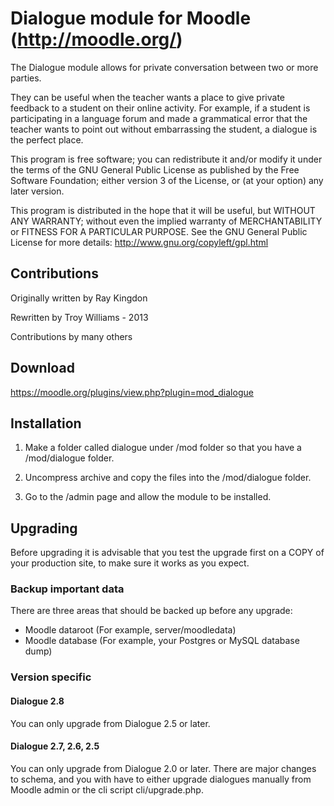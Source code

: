 Dialogue module for Moodle (http://moodle.org/)
===============================================

The Dialogue module allows for private conversation between two or more parties.

They can be useful when the teacher wants a place to give private feedback to a
student on their online activity. For example, if a student is participating in
a language forum and made a grammatical error that the teacher wants to point
out without embarrassing the student, a dialogue is the perfect place.

This program is free software; you can redistribute it and/or modify
it under the terms of the GNU General Public License as published by
the Free Software Foundation; either version 3 of the License, or
(at your option) any later version.

This program is distributed in the hope that it will be useful,
but WITHOUT ANY WARRANTY; without even the implied warranty of
MERCHANTABILITY or FITNESS FOR A PARTICULAR PURPOSE.  See the
GNU General Public License for more details: http://www.gnu.org/copyleft/gpl.html


Contributions
-------------
Originally written by Ray Kingdon

Rewritten by Troy Williams - 2013

Contributions by many others


Download
--------
https://moodle.org/plugins/view.php?plugin=mod_dialogue


Installation
------------
01) Make a folder called dialogue under /mod folder so that you have a /mod/dialogue folder.

02) Uncompress archive and copy the files into the /mod/dialogue folder.

03) Go to the /admin page and allow the module to be installed.

Upgrading
---------
Before upgrading it is advisable that you test the upgrade first on a COPY of your production site, to make sure it works as you expect.

### Backup important data ###
There are three areas that should be backed up before any upgrade:

* Moodle dataroot (For example, server/moodledata)
* Moodle database (For example, your Postgres or MySQL database dump)

### Version specific ###

#### Dialogue 2.8 ####
You can only upgrade from Dialogue 2.5 or later.

#### Dialogue 2.7, 2.6, 2.5 ####
You can only upgrade from Dialogue 2.0 or later. There are major changes to schema, and you with have to either upgrade dialogues manually from Moodle admin or the cli script cli/upgrade.php.
